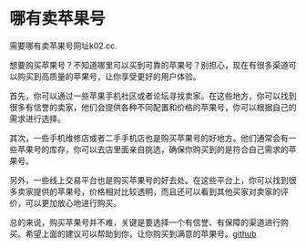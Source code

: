 # 哪有卖苹果号

需要哪有卖苹果号网址k02.cc.

想要购买苹果号？不知道哪里可以买到可靠的苹果号？别担心，现在有很多渠道可以购买到高质量的苹果号，让你享受更好的用户体验。

首先，你可以通过一些苹果手机社区或者论坛寻找卖家。在这些地方，你可以找到很多有信誉的卖家，他们会提供各种不同配置和价格的苹果号，你可以根据自己的需求进行选择。

其次，一些手机维修店或者二手手机店也是购买苹果号的好地方。他们通常会有一些苹果号的库存，你可以去店里面亲自挑选，确保你购买到的是符合自己需求的苹果号。

另外，一些线上交易平台也是购买苹果号的好去处。在这些平台上，你可以找到很多卖家提供的苹果号，价格相对比较透明，而且还可以看到其他买家对卖家的评价，可以更加放心地进行购买。

总的来说，购买苹果号并不难，关键是要选择一个有信誉、有保障的渠道进行购买。希望上面的建议可以帮助到你，让你购买到满意的苹果号。[github](https://github.com)